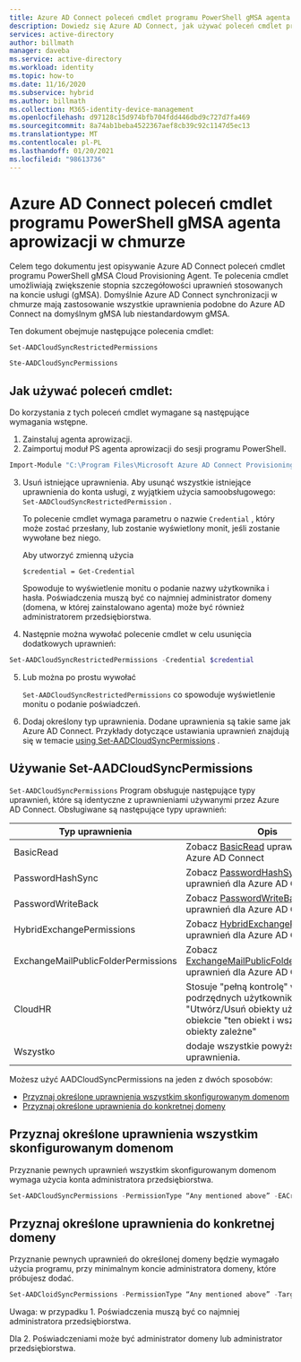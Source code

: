 ```yaml
---
title: Azure AD Connect poleceń cmdlet programu PowerShell gMSA agenta aprowizacji w chmurze
description: Dowiedz się Azure AD Connect, jak używać poleceń cmdlet programu PowerShell gMSA agenta aprowizacji w chmurze.
services: active-directory
author: billmath
manager: daveba
ms.service: active-directory
ms.workload: identity
ms.topic: how-to
ms.date: 11/16/2020
ms.subservice: hybrid
ms.author: billmath
ms.collection: M365-identity-device-management
ms.openlocfilehash: d97128c15d974bfb704fdd446dbd9c727d7fa469
ms.sourcegitcommit: 8a74ab1beba4522367aef8cb39c92c1147d5ec13
ms.translationtype: MT
ms.contentlocale: pl-PL
ms.lasthandoff: 01/20/2021
ms.locfileid: "98613736"
---
```

# <a name="azure-ad-connect-cloud-provisioning-agent-gmsa-powershell-cmdlets"></a>Azure AD Connect poleceń cmdlet programu PowerShell gMSA agenta aprowizacji w chmurze

Celem tego dokumentu jest opisywanie Azure AD Connect poleceń cmdlet programu PowerShell gMSA Cloud Provisioning Agent. Te polecenia cmdlet umożliwiają zwiększenie stopnia szczegółowości uprawnień stosowanych na koncie usługi (gMSA). Domyślnie Azure AD Connect synchronizacji w chmurze mają zastosowanie wszystkie uprawnienia podobne do Azure AD Connect na domyślnym gMSA lub niestandardowym gMSA. 

Ten dokument obejmuje następujące polecenia cmdlet:  

`Set-AADCloudSyncRestrictedPermissions`

`Ste-AADCloudSyncPermissions` 

## <a name="how-to-use-the-cmdlets"></a>Jak używać poleceń cmdlet:  

Do korzystania z tych poleceń cmdlet wymagane są następujące wymagania wstępne.

1. Zainstaluj agenta aprowizacji. 
2. Zaimportuj moduł PS agenta aprowizacji do sesji programu PowerShell. 

 ```PowerShell
 Import-Module "C:\Program Files\Microsoft Azure AD Connect Provisioning Agent\Microsoft.CloudSync.Powershell.dll"  
 ```
3. Usuń istniejące uprawnienia.  Aby usunąć wszystkie istniejące uprawnienia do konta usługi, z wyjątkiem użycia samoobsługowego: `Set-AADCloudSyncRestrictedPermission` .  

    To polecenie cmdlet wymaga parametru o nazwie `Credential` , który może zostać przesłany, lub zostanie wyświetlony monit, jeśli zostanie wywołane bez niego.

    Aby utworzyć zmienną użycia  

   `$credential = Get-Credential` 

   Spowoduje to wyświetlenie monitu o podanie nazwy użytkownika i hasła. Poświadczenia muszą być co najmniej administrator domeny (domena, w której zainstalowano agenta) może być również administratorem przedsiębiorstwa. 

4.  Następnie można wywołać polecenie cmdlet w celu usunięcia dodatkowych uprawnień: 
   ```PowerShell
   Set-AADCloudSyncRestrictedPermissions -Credential $credential 
   ```
5. Lub można po prostu wywołać 

   `Set-AADCloudSyncRestrictedPermissions` co spowoduje wyświetlenie monitu o podanie poświadczeń. 

 6.  Dodaj określony typ uprawnienia.  Dodane uprawnienia są takie same jak Azure AD Connect.  Przykłady dotyczące ustawiania uprawnień znajdują się w temacie [using Set-AADCloudSyncPermissions](#using-set-aadcloudsyncpermissions) .

## <a name="using-set-aadcloudsyncpermissions"></a>Używanie Set-AADCloudSyncPermissions 
`Set-AADCloudSyncPermissions` Program obsługuje następujące typy uprawnień, które są identyczne z uprawnieniami używanymi przez Azure AD Connect. Obsługiwane są następujące typy uprawnień: 

|Typ uprawnienia|Opis|
|-----|-----|
|BasicRead| Zobacz [BasicRead](../../active-directory/hybrid/how-to-connect-configure-ad-ds-connector-account.md#configure-basic-read-only-permissions) uprawnień dla Azure AD Connect|
|PasswordHashSync|Zobacz [PasswordHashSync](../../active-directory/hybrid/how-to-connect-configure-ad-ds-connector-account.md#permissions-for-password-hash-synchronization) uprawnień dla Azure AD Connect|
|PasswordWriteBack|Zobacz [PasswordWriteBack](../../active-directory/hybrid/how-to-connect-configure-ad-ds-connector-account.md#permissions-for-password-writeback) uprawnień dla Azure AD Connect|
|HybridExchangePermissions|Zobacz [HybridExchangePermissions](../../active-directory/hybrid/how-to-connect-configure-ad-ds-connector-account.md#permissions-for-exchange-hybrid-deployment) uprawnień dla Azure AD Connect| 
|ExchangeMailPublicFolderPermissions| Zobacz [ExchangeMailPublicFolderPermissions](../../active-directory/hybrid/how-to-connect-configure-ad-ds-connector-account.md#permissions-for-exchange-mail-public-folders-preview) uprawnień dla Azure AD Connect| 
|CloudHR| Stosuje "pełną kontrolę" w "obiektów podrzędnych użytkownika" i "Utwórz/Usuń obiekty użytkownika" w obiekcie "ten obiekt i wszystkie obiekty zależne"| 
|Wszystko|dodaje wszystkie powyższe uprawnienia.| 



Możesz użyć AADCloudSyncPermissions na jeden z dwóch sposobów:
- [Przyznaj określone uprawnienia wszystkim skonfigurowanym domenom](#grant-a-certain-permission-to-all-configured-domains) 
- [Przyznaj określone uprawnienia do konkretnej domeny](#grant-a-certain-permission-to-a-specific-domain) 
## <a name="grant-a-certain-permission-to-all-configured-domains"></a>Przyznaj określone uprawnienia wszystkim skonfigurowanym domenom 
Przyznanie pewnych uprawnień wszystkim skonfigurowanym domenom wymaga użycia konta administratora przedsiębiorstwa.


 ```PowerShell
Set-AADCloudSyncPermissions -PermissionType “Any mentioned above” -EACredential $credential (prepopulated same as above [$credential = Get-Credential]) 
```

## <a name="grant-a-certain-permission-to-a-specific-domain"></a>Przyznaj określone uprawnienia do konkretnej domeny 
Przyznanie pewnych uprawnień do określonej domeny będzie wymagało użycia programu, przy minimalnym koncie administratora domeny, które próbujesz dodać.


 ```PowerShell
Set-AADCloidSyncPermissions -PermissionType “Any mentioned above” -TargetDomain “FQDN of domain” (has to be already configured through wizard) -TargetDomaincredential $credential(same as above) 
```
 

Uwaga: w przypadku 1. Poświadczenia muszą być co najmniej administratora przedsiębiorstwa. 

Dla 2. Poświadczeniami może być administrator domeny lub administrator przedsiębiorstwa. 

  


